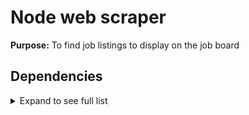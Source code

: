 # Node web scraper

**Purpose:** To find job listings to display on the job board

## Dependencies
<details>
<summary>Expand to see full list</summary>

+ Coming soon!
+ Fill in
+ Fill in
</details>